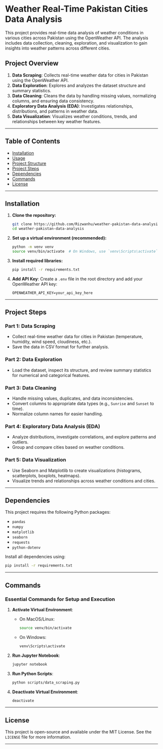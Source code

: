 # **Weather Real-Time Pakistan Cities Data Analysis**

This project provides real-time data analysis of weather conditions in various cities across Pakistan using the OpenWeather API. The analysis includes data collection, cleaning, exploration, and visualization to gain insights into weather patterns across different cities.

## **Project Overview**

1. **Data Scraping**: Collects real-time weather data for cities in Pakistan using the OpenWeather API.
2. **Data Exploration**: Explores and analyzes the dataset structure and summary statistics.
3. **Data Cleaning**: Cleans the data by handling missing values, normalizing columns, and ensuring data consistency.
4. **Exploratory Data Analysis (EDA)**: Investigates relationships, distributions, and patterns in weather data.
5. **Data Visualization**: Visualizes weather conditions, trends, and relationships between key weather features.

---

## **Table of Contents**
- [Installation](#installation)
- [Usage](#usage)
- [Project Structure](#project-structure)
- [Project Steps](#project-steps)
- [Dependencies](#dependencies)
- [Commands](#commands)
- [License](#license)

---

## **Installation**

1. **Clone the repository:**
   ```bash
   git clone https://github.com/Rizwanhu/weather-pakistan-data-analysis.git
   cd weather-pakistan-data-analysis
   ```

2. **Set up a virtual environment (recommended):**
   ```bash
   python -m venv venv
   source venv/bin/activate  # On Windows, use `venv\Scripts\activate`
   ```

3. **Install required libraries:**
   ```bash
   pip install -r requirements.txt
   ```

4. **Add API Key**: Create a `.env` file in the root directory and add your OpenWeather API key:
   ```
   OPENWEATHER_API_KEY=your_api_key_here
   ```


---

## **Project Steps**

### **Part 1: Data Scraping**
- Collect real-time weather data for cities in Pakistan (temperature, humidity, wind speed, cloudiness, etc.).
- Save the data in CSV format for further analysis.

### **Part 2: Data Exploration**
- Load the dataset, inspect its structure, and review summary statistics for numerical and categorical features.

### **Part 3: Data Cleaning**
- Handle missing values, duplicates, and data inconsistencies.
- Convert columns to appropriate data types (e.g., `Sunrise` and `Sunset` to time).
- Normalize column names for easier handling.

### **Part 4: Exploratory Data Analysis (EDA)**
- Analyze distributions, investigate correlations, and explore patterns and outliers.
- Group and compare cities based on weather conditions.

### **Part 5: Data Visualization**
- Use Seaborn and Matplotlib to create visualizations (histograms, scatterplots, boxplots, heatmaps).
- Visualize trends and relationships across weather conditions and cities.

---

## **Dependencies**

This project requires the following Python packages:

- `pandas`
- `numpy`
- `matplotlib`
- `seaborn`
- `requests`
- `python-dotenv`

Install all dependencies using:
```bash
pip install -r requirements.txt
```

---

## **Commands**

### Essential Commands for Setup and Execution

1. **Activate Virtual Environment**:
   - On MacOS/Linux:
     ```bash
     source venv/bin/activate
     ```
   - On Windows:
     ```bash
     venv\Scripts\activate
     ```

2. **Run Jupyter Notebook**:
   ```bash
   jupyter notebook
   ```

3. **Run Python Scripts**:
   ```bash
   python scripts/data_scraping.py
   ```

4. **Deactivate Virtual Environment**:
   ```bash
   deactivate
   ```

---

## **License**

This project is open-source and available under the MIT License. See the `LICENSE` file for more information.

---
